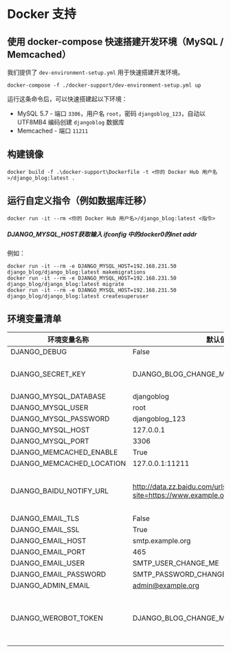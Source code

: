 # Docker 支持

## 使用 docker-compose 快速搭建开发环境（MySQL / Memcached）

我们提供了 `dev-environment-setup.yml` 用于快速搭建开发环境。

```shell script
docker-compose -f ./docker-support/dev-environment-setup.yml up
```

运行这条命令后，可以快速搭建起以下环境：

- MySQL 5.7 - 端口 `3306`，用户名 `root`，密码 `djangoblog_123`，自动以 UTF8MB4 编码创建 `djangoblog` 数据库
- Memcached - 端口 `11211`

## 构建镜像

```shell script
docker build -f .\docker-support\Dockerfile -t <你的 Docker Hub 用户名>/django_blog:latest .
```

## 运行自定义指令（例如数据库迁移）

```shell script
docker run -it --rm <你的 Docker Hub 用户名>/django_blog:latest <指令>
```
##### DJANGO_MYSQL_HOST获取输入 ifconfig 中的docker0的inet addr

例如：

```shell script
docker run -it --rm -e DJANGO_MYSQL_HOST=192.168.231.50 django_blog/django_blog:latest makemigrations
docker run -it --rm -e DJANGO_MYSQL_HOST=192.168.231.50 django_blog/django_blog:latest migrate
docker run -it --rm -e DJANGO_MYSQL_HOST=192.168.231.50 django_blog/django_blog:latest createsuperuser
```

## 环境变量清单

| 环境变量名称              | 默认值                                                                     | 备注                                                                                           |
|---------------------------|----------------------------------------------------------------------------|------------------------------------------------------------------------------------------------|
| DJANGO_DEBUG              | False                                                                      |                                                                                                |
| DJANGO_SECRET_KEY         | DJANGO_BLOG_CHANGE_ME                                                      | 请务必修改，建议[随机生成](https://www.random.org/passwords/?num=5&len=24&format=html&rnd=new) |
| DJANGO_MYSQL_DATABASE     | djangoblog                                                                 |                                                                                                |
| DJANGO_MYSQL_USER         | root                                                                       |                                                                                                |
| DJANGO_MYSQL_PASSWORD     | djangoblog_123                                                             |                                                                                                |
| DJANGO_MYSQL_HOST         | 127.0.0.1                                                                  |                                                                                                |
| DJANGO_MYSQL_PORT         | 3306                                                                       |                                                                                                |
| DJANGO_MEMCACHED_ENABLE   | True                                                                       |                                                                                                |
| DJANGO_MEMCACHED_LOCATION | 127.0.0.1:11211                                                            |                                                                                                |
| DJANGO_BAIDU_NOTIFY_URL   | http://data.zz.baidu.com/urls?site=https://www.example.org&token=CHANGE_ME | 请在[百度站长平台](https://ziyuan.baidu.com/linksubmit/index)获取接口地址                      |
| DJANGO_EMAIL_TLS          | False                                                                      |                                                                                                |
| DJANGO_EMAIL_SSL          | True                                                                       |                                                                                                |
| DJANGO_EMAIL_HOST         | smtp.example.org                                                           |                                                                                                |
| DJANGO_EMAIL_PORT         | 465                                                                        |                                                                                                |
| DJANGO_EMAIL_USER         | SMTP_USER_CHANGE_ME                                                        |                                                                                                |
| DJANGO_EMAIL_PASSWORD     | SMTP_PASSWORD_CHANGE_ME                                                    |                                                                                                |
| DJANGO_ADMIN_EMAIL        | admin@example.org                                                          |                                                                                                |
| DJANGO_WEROBOT_TOKEN      | DJANGO_BLOG_CHANGE_ME                                                      | 请使用自己的微信公众号通信令牌（Token）                                                        |
